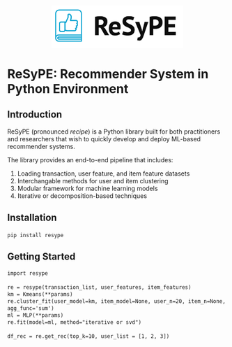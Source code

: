 <div align="center">
<img alt="Logo" src="logo.png" width="60%"/>
</div>


# ReSyPE: Recommender System in Python Environment

## Introduction
ReSyPE (pronounced *recipe*) is a Python library built for both practitioners and researchers that wish to quickly develop and deploy ML-based recommender systems.

The library provides an end-to-end pipeline that includes:

1. Loading transaction, user feature, and item feature datasets
2. Interchangable methods for user and item clustering
3. Modular framework for machine learning models
4. Iterative or decomposition-based techniques

## Installation

`pip install resype`

## Getting Started

    import resype
    
    re = resype(transaction_list, user_features, item_features)
    km = Kmeans(**params)
    re.cluster_fit(user_model=km, item_model=None, user_n=20, item_n=None, agg_func='sum')
    ml = MLP(**params)
    re.fit(model=ml, method="iterative or svd") 
    
    df_rec = re.get_rec(top_k=10, user_list = [1, 2, 3])